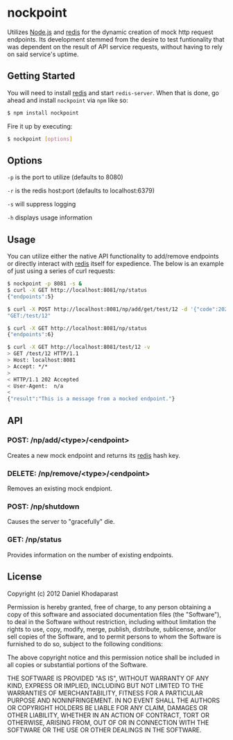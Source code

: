 # nockpoint
Utilizes [Node.js][nodejs] and [redis] for the dynamic creation of mock http request endpoints.  Its development stemmed from the desire to test funtionality that was dependent on the result of API service requests, without having to rely on said service's uptime.


## Getting Started
You will need to install [redis] and start `redis-server`.  When that is done, go ahead and install `nockpoint` via `npm` like so:

```sh
$ npm install nockpoint
```

Fire it up by executing:

```sh
$ nockpoint [options]
```


## Options
`-p` is the port to utilize (defaults to 8080)

`-r` is the redis host:port (defaults to localhost:6379)

`-s` will suppress logging

`-h` displays usage information


## Usage
You can utilize either the native API functionality to add/remove endpoints or directly interact with [redis] itself for expedience.  The below is an example of just using a series of curl requests:

```sh
$ nockpoint -p 8081 -s &
$ curl -X GET http://localhost:8081/np/status
{"endpoints":5}

$ curl -X POST http://localhost:8081/np/add/get/test/12 -d '{"code":202, "headers":["User-Agent: n/a"], "response":"{\"result\":\"This is a message from a mocked endpoint.\"}"}'
"GET:/test/12"

$ curl -X GET http://localhost:8081/np/status
{"endpoints":6}

$ curl -X GET http://localhost:8081/test/12 -v
> GET /test/12 HTTP/1.1
> Host: localhost:8081
> Accept: */*
>
< HTTP/1.1 202 Accepted
< User-Agent:  n/a
<
{"result":"This is a message from a mocked endpoint."}
```


## API
### POST: /np/add/&lt;type&gt;/&lt;endpoint&gt;
Creates a new mock endpoint and returns its [redis] hash key.

### DELETE: /np/remove/&lt;type&gt;/&lt;endpoint&gt;
Removes an existing mock endpiont.

### POST: /np/shutdown
Causes the server to "gracefully" die.

### GET: /np/status
Provides information on the number of existing endpoints.


## License
Copyright (c) 2012 Daniel Khodaparast

Permission is hereby granted, free of charge, to any person obtaining a copy of this software and associated documentation files (the "Software"), to deal in the Software without restriction, including without limitation the rights to use, copy, modify, merge, publish, distribute, sublicense, and/or sell copies of the Software, and to permit persons to whom the Software is furnished to do so, subject to the following conditions:

The above copyright notice and this permission notice shall be included in all copies or substantial portions of the Software.

THE SOFTWARE IS PROVIDED "AS IS", WITHOUT WARRANTY OF ANY KIND, EXPRESS OR IMPLIED, INCLUDING BUT NOT LIMITED TO THE WARRANTIES OF MERCHANTABILITY, FITNESS FOR A PARTICULAR PURPOSE AND NONINFRINGEMENT. IN NO EVENT SHALL THE AUTHORS OR COPYRIGHT HOLDERS BE LIABLE FOR ANY CLAIM, DAMAGES OR OTHER LIABILITY, WHETHER IN AN ACTION OF CONTRACT, TORT OR OTHERWISE, ARISING FROM, OUT OF OR IN CONNECTION WITH THE SOFTWARE OR THE USE OR OTHER DEALINGS IN THE SOFTWARE.

[nodejs]:http://nodejs.org
[redis]:http://redis.io